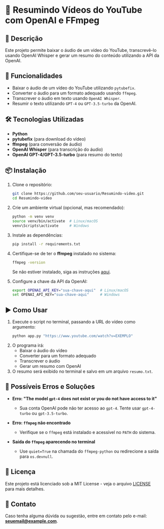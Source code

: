 # 🎥 Resumindo Vídeos do YouTube com OpenAI e FFmpeg

## 📌 Descrição
Este projeto permite baixar o áudio de um vídeo do YouTube, transcrevê-lo usando OpenAI Whisper e gerar um resumo do conteúdo utilizando a API da OpenAI.

## 🚀 Funcionalidades
- Baixar o áudio de um vídeo do YouTube utilizando `pytubefix`.
- Converter o áudio para um formato adequado usando `ffmpeg`.
- Transcrever o áudio em texto usando `OpenAI Whisper`.
- Resumir o texto utilizando `GPT-4` ou `GPT-3.5-turbo` da OpenAI.

## 🛠️ Tecnologias Utilizadas
- **Python**
- **pytubefix** (para download do vídeo)
- **ffmpeg** (para conversão de áudio)
- **OpenAI Whisper** (para transcrição do áudio)
- **OpenAI GPT-4/GPT-3.5-turbo** (para resumo do texto)

## 📦 Instalação
1. Clone o repositório:
   ```bash
   git clone https://github.com/seu-usuario/Resumindo-video.git
   cd Resumindo-video
   ```

2. Crie um ambiente virtual (opcional, mas recomendado):
   ```bash
   python -m venv venv
   source venv/bin/activate  # Linux/macOS
   venv\Scripts\activate     # Windows
   ```

3. Instale as dependências:
   ```bash
   pip install -r requirements.txt
   ```

4. Certifique-se de ter o **ffmpeg** instalado no sistema:
   ```bash
   ffmpeg -version
   ```
   Se não estiver instalado, siga as instruções [aqui](https://ffmpeg.org/download.html).

5. Configure a chave da API da OpenAI:
   ```bash
   export OPENAI_API_KEY="sua-chave-aqui"  # Linux/macOS
   set OPENAI_API_KEY="sua-chave-aqui"     # Windows
   ```

## ▶️ Como Usar
1. Execute o script no terminal, passando a URL do vídeo como argumento:
   ```bash
   python app.py "https://www.youtube.com/watch?v=EXEMPLO"
   ```
2. O programa irá:
   - Baixar o áudio do vídeo
   - Converter para um formato adequado
   - Transcrever o áudio
   - Gerar um resumo com OpenAI
3. O resumo será exibido no terminal e salvo em um arquivo `resumo.txt`.

## 🔧 Possíveis Erros e Soluções
- **Erro: "The model `gpt-4` does not exist or you do not have access to it"**
  - Sua conta OpenAI pode não ter acesso ao `gpt-4`. Tente usar `gpt-4-turbo` ou `gpt-3.5-turbo`.

- **Erro: `ffmpeg` não encontrado**
  - Verifique se o `ffmpeg` está instalado e acessível no `PATH` do sistema.

- **Saída do `ffmpeg` aparecendo no terminal**
  - Use `quiet=True` na chamada do `ffmpeg-python` ou redirecione a saída para `os.devnull`.

## 📜 Licença
Este projeto está licenciado sob a MIT License - veja o arquivo [LICENSE](LICENSE) para mais detalhes.

## 📩 Contato
Caso tenha alguma dúvida ou sugestão, entre em contato pelo e-mail: **seuemail@example.com**.

